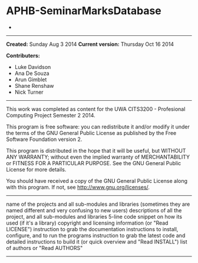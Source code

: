 APHB-SeminarMarksDatabase
=========

*

---

**Created:** Sunday Aug 3 2014
**Current version:** Thursday Oct 16 2014

**Contributers:**

* Luke Davidson
* Ana De Souza
* Arun Gimblet
* Shane Renshaw
* Nick Turner

---

This work was completed as content for the UWA CITS3200 - Profesional Computing Project Semester 2 2014.

This program is free software: you can redistribute it and/or
modify it under the terms of the GNU General Public License as
published by the Free Software Foundation version 2.

This program is distributed in the hope that it will be useful,
but WITHOUT ANY WARRANTY; without even the implied warranty of
MERCHANTABILITY or FITNESS FOR A PARTICULAR PURPOSE.
See the GNU General Public License for more details.

You should have received a copy of the GNU General Public License
along with this program.  If not, see <http://www.gnu.org/licenses/>.

---


name of the projects and all sub-modules and libraries (sometimes they are named different and very confusing to new users)
descriptions of all the project, and all sub-modules and libraries
5-line code snippet on how its used (if it's a library)
copyright and licensing information (or "Read LICENSE")
instruction to grab the documentation
instructions to install, configure, and to run the programs
instruction to grab the latest code and detailed instructions to build it (or quick overview and "Read INSTALL")
list of authors or "Read AUTHORS"

---
